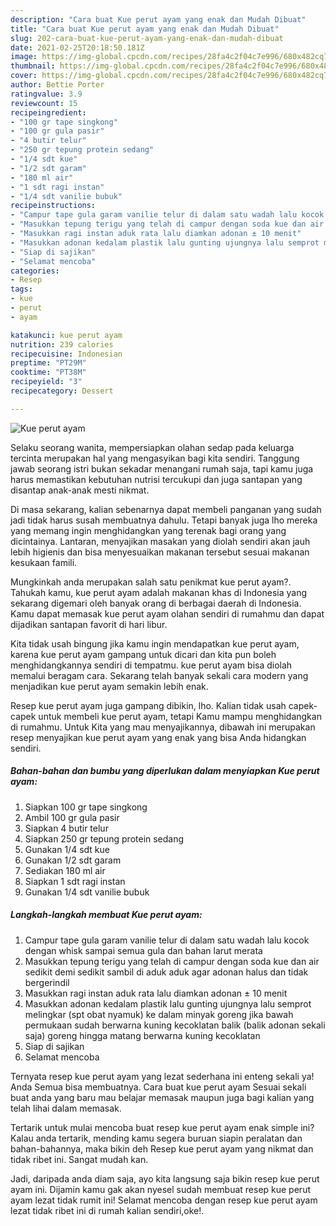 ```yaml
---
description: "Cara buat Kue perut ayam yang enak dan Mudah Dibuat"
title: "Cara buat Kue perut ayam yang enak dan Mudah Dibuat"
slug: 202-cara-buat-kue-perut-ayam-yang-enak-dan-mudah-dibuat
date: 2021-02-25T20:18:50.181Z
image: https://img-global.cpcdn.com/recipes/28fa4c2f04c7e996/680x482cq70/kue-perut-ayam-foto-resep-utama.jpg
thumbnail: https://img-global.cpcdn.com/recipes/28fa4c2f04c7e996/680x482cq70/kue-perut-ayam-foto-resep-utama.jpg
cover: https://img-global.cpcdn.com/recipes/28fa4c2f04c7e996/680x482cq70/kue-perut-ayam-foto-resep-utama.jpg
author: Bettie Porter
ratingvalue: 3.9
reviewcount: 15
recipeingredient:
- "100 gr tape singkong"
- "100 gr gula pasir"
- "4 butir telur"
- "250 gr tepung protein sedang"
- "1/4 sdt kue"
- "1/2 sdt garam"
- "180 ml air"
- "1 sdt ragi instan"
- "1/4 sdt vanilie bubuk"
recipeinstructions:
- "Campur tape gula garam vanilie telur di dalam satu wadah lalu kocok dengan whisk sampai semua gula dan bahan larut merata"
- "Masukkan tepung terigu yang telah di campur dengan soda kue dan air sedikit demi sedikit sambil di aduk aduk agar adonan halus dan tidak bergerindil"
- "Masukkan ragi instan aduk rata lalu diamkan adonan ± 10 menit"
- "Masukkan adonan kedalam plastik lalu gunting ujungnya lalu semprot melingkar (spt obat nyamuk) ke dalam minyak goreng jika bawah permukaan sudah berwarna kuning kecoklatan balik (balik adonan sekali saja) goreng hingga matang berwarna kuning kecoklatan"
- "Siap di sajikan"
- "Selamat mencoba"
categories:
- Resep
tags:
- kue
- perut
- ayam

katakunci: kue perut ayam 
nutrition: 239 calories
recipecuisine: Indonesian
preptime: "PT29M"
cooktime: "PT38M"
recipeyield: "3"
recipecategory: Dessert

---
```



![Kue perut ayam](https://img-global.cpcdn.com/recipes/28fa4c2f04c7e996/680x482cq70/kue-perut-ayam-foto-resep-utama.jpg)

Selaku seorang wanita, mempersiapkan olahan sedap pada keluarga tercinta merupakan hal yang mengasyikan bagi kita sendiri. Tanggung jawab seorang istri bukan sekadar menangani rumah saja, tapi kamu juga harus memastikan kebutuhan nutrisi tercukupi dan juga santapan yang disantap anak-anak mesti nikmat.

Di masa  sekarang, kalian sebenarnya dapat membeli panganan yang sudah jadi tidak harus susah membuatnya dahulu. Tetapi banyak juga lho mereka yang memang ingin menghidangkan yang terenak bagi orang yang dicintainya. Lantaran, menyajikan masakan yang diolah sendiri akan jauh lebih higienis dan bisa menyesuaikan makanan tersebut sesuai makanan kesukaan famili. 



Mungkinkah anda merupakan salah satu penikmat kue perut ayam?. Tahukah kamu, kue perut ayam adalah makanan khas di Indonesia yang sekarang digemari oleh banyak orang di berbagai daerah di Indonesia. Kamu dapat memasak kue perut ayam olahan sendiri di rumahmu dan dapat dijadikan santapan favorit di hari libur.

Kita tidak usah bingung jika kamu ingin mendapatkan kue perut ayam, karena kue perut ayam gampang untuk dicari dan kita pun boleh menghidangkannya sendiri di tempatmu. kue perut ayam bisa diolah memalui beragam cara. Sekarang telah banyak sekali cara modern yang menjadikan kue perut ayam semakin lebih enak.

Resep kue perut ayam juga gampang dibikin, lho. Kalian tidak usah capek-capek untuk membeli kue perut ayam, tetapi Kamu mampu menghidangkan di rumahmu. Untuk Kita yang mau menyajikannya, dibawah ini merupakan resep menyajikan kue perut ayam yang enak yang bisa Anda hidangkan sendiri.

<!--inarticleads1-->

##### Bahan-bahan dan bumbu yang diperlukan dalam menyiapkan Kue perut ayam:

1. Siapkan 100 gr tape singkong
1. Ambil 100 gr gula pasir
1. Siapkan 4 butir telur
1. Siapkan 250 gr tepung protein sedang
1. Gunakan 1/4 sdt kue
1. Gunakan 1/2 sdt garam
1. Sediakan 180 ml air
1. Siapkan 1 sdt ragi instan
1. Gunakan 1/4 sdt vanilie bubuk




<!--inarticleads2-->

##### Langkah-langkah membuat Kue perut ayam:

1. Campur tape gula garam vanilie telur di dalam satu wadah lalu kocok dengan whisk sampai semua gula dan bahan larut merata
1. Masukkan tepung terigu yang telah di campur dengan soda kue dan air sedikit demi sedikit sambil di aduk aduk agar adonan halus dan tidak bergerindil
1. Masukkan ragi instan aduk rata lalu diamkan adonan ± 10 menit
1. Masukkan adonan kedalam plastik lalu gunting ujungnya lalu semprot melingkar (spt obat nyamuk) ke dalam minyak goreng jika bawah permukaan sudah berwarna kuning kecoklatan balik (balik adonan sekali saja) goreng hingga matang berwarna kuning kecoklatan
1. Siap di sajikan
1. Selamat mencoba




Ternyata resep kue perut ayam yang lezat sederhana ini enteng sekali ya! Anda Semua bisa membuatnya. Cara buat kue perut ayam Sesuai sekali buat anda yang baru mau belajar memasak maupun juga bagi kalian yang telah lihai dalam memasak.

Tertarik untuk mulai mencoba buat resep kue perut ayam enak simple ini? Kalau anda tertarik, mending kamu segera buruan siapin peralatan dan bahan-bahannya, maka bikin deh Resep kue perut ayam yang nikmat dan tidak ribet ini. Sangat mudah kan. 

Jadi, daripada anda diam saja, ayo kita langsung saja bikin resep kue perut ayam ini. Dijamin kamu gak akan nyesel sudah membuat resep kue perut ayam lezat tidak rumit ini! Selamat mencoba dengan resep kue perut ayam lezat tidak ribet ini di rumah kalian sendiri,oke!.


